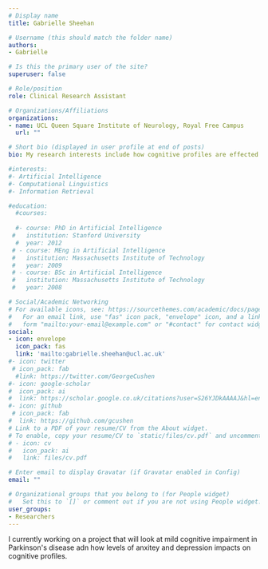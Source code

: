 ```yaml
---
# Display name
title: Gabrielle Sheehan

# Username (this should match the folder name)
authors:
- Gabrielle 

# Is this the primary user of the site?
superuser: false

# Role/position
role: Clinical Research Assistant 

# Organizations/Affiliations
organizations:
- name: UCL Queen Square Institute of Neurology, Royal Free Campus
  url: ""

# Short bio (displayed in user profile at end of posts)
bio: My research interests include how cognitive profiles are effected in Parkinson's diease and how anxitey interact with it. 

#interests:
#- Artificial Intelligence
#- Computational Linguistics
#- Information Retrieval

#education:
  #courses:
  
  #- course: PhD in Artificial Intelligence
 #   institution: Stanford University
  #  year: 2012
 # - course: MEng in Artificial Intelligence
 #   institution: Massachusetts Institute of Technology
 #   year: 2009
 # - course: BSc in Artificial Intelligence
 #   institution: Massachusetts Institute of Technology
 #   year: 2008

# Social/Academic Networking
# For available icons, see: https://sourcethemes.com/academic/docs/page-builder/#icons
#   For an email link, use "fas" icon pack, "envelope" icon, and a link in the
#   form "mailto:your-email@example.com" or "#contact" for contact widget.
social:
- icon: envelope
  icon_pack: fas
  link: 'mailto:gabrielle.sheehan@ucl.ac.uk'
#- icon: twitter
 # icon_pack: fab
  #link: https://twitter.com/GeorgeCushen
#- icon: google-scholar
#  icon_pack: ai
#  link: https://scholar.google.co.uk/citations?user=S26YJDkAAAAJ&hl=en
#- icon: github
 # icon_pack: fab
#  link: https://github.com/gcushen
# Link to a PDF of your resume/CV from the About widget.
# To enable, copy your resume/CV to `static/files/cv.pdf` and uncomment the lines below.
# - icon: cv
#   icon_pack: ai
#   link: files/cv.pdf

# Enter email to display Gravatar (if Gravatar enabled in Config)
email: ""

# Organizational groups that you belong to (for People widget)
#   Set this to `[]` or comment out if you are not using People widget.
user_groups:
- Researchers
---
```


I currently working on a project that will look at mild cognitive impairment in Parkinson's disease adn how levels of anxitey and depression impacts on cognitive profiles. 

